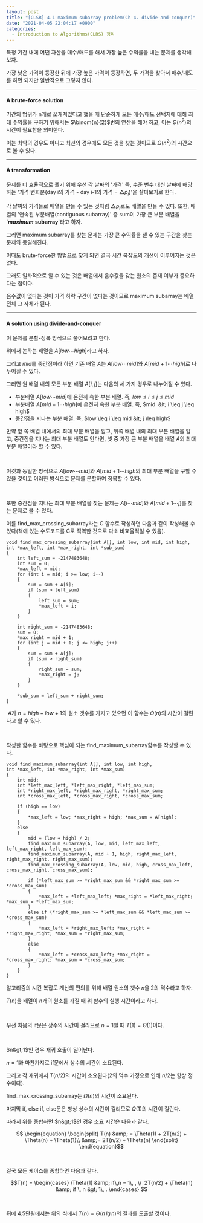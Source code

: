 ```yaml
---
layout: post
title: "[CLSR] 4.1 maximum subarray problem(Ch 4. divide-and-conquer)"
date: "2021-04-05 22:04:17 +0900"
categories:
  - Introduction to Algorithms(CLRS) 정리
---
```

특정 기간 내에 어떤 자산을 매수/매도를 해서 가장 높은
 수익률을 내는 문제를 생각해 보자.
 



 가장 낮은 가격이 등장한 뒤에 가장 높은 가격이 등장하면, 두
 가격을 찾아서 매수/매도를 하면 되지만 일반적으로 그렇지
 않다.
 




---


#### **A brute\-force solution**



 기간의 범위가 n개로 쪼개져있다고 했을 때 단순하게 모든
 매수/매도 선택지에 대해 최대 수익률을 구하기 위해서는
 $\binom{n}{2}$번의 연산을 해야 하고, 이는 $\Theta(n^2)$의
 시간이 필요함을 의미한다.
 



 이는 최악의 경우도 아니고 최선의 경우에도 모든 것을 찾는
 것이므로 $\Omega(n^2)$의 시간으로 볼 수 있다.
 




---


#### **A transformation**



 문제를 더 효율적으로 풀기 위해 우선 각 날짜의 '가격' 즉,
 수준 변수 대신 날짜에 해당하는 '가격 변화분(day i의 가격 \-
 day i\-1의 가격 \= $\triangle p_i$)'을 살펴보기로 한다.
 



 각 날짜의 가격들로 배열을 만들 수 있는 것처럼 $\triangle
                    p_i$로도 배열을 만들 수 있다. 또한, 배열의 '연속된
 부분배열(contiguous subarray)' 중 sum이 가장 큰 부분 배열을
 '***maximum*** **subarray**'라고 하자.
 



 그러면 maximum subarray를 찾는 문제는 가장 큰 수익률을 낼 수
 있는 구간을 찾는 문제와 동일해진다.
 



 이때도 brute\-force한 방법으로 찾게 되면 결국 시간 복잡도의
 개선이 이루어지는 것은 없다.
 



 그래도 일차적으로 알 수 있는 것은 배열에서 음수값을 갖는
 원소의 존재 여부가 중요하다는 점이다.
 



 음수값이 없다는 것이 가격 하락 구간이 없다는 것이므로
 maximum subarray는 배열 전체 그 자체가 된다.
 




---


#### **A solution using divide\-and\-conquer**


이 문제를 분할\-정복 방식으로 풀어보려고 한다.


위에서 논하는 배열을 $A[low \cdots high]$라고 하자.



 그리고 $mid$를 중간점이라 하면 기존 배열 $A$는 $A[low \cdots
                    mid]$와 $A[mid + 1 \cdots high]$로 나누어질 수 있다.
 



 그러면 원 배열 내의 모든 부분 배열 $A[i, j]$는 다음의 세
 가지 경우로 나누어질 수 있다.
 


- 부분배열 $A[low \cdots mid]$에 온전히 속한 부분 배열. 즉,
 $low \leq i \leq j \leq mid$
- 부분배열 $A[mid +1 \cdots high]$에 온전히 속한 부분 배열.
 즉, $mid  &lt; i \leq j \leq high$
- 중간점을 지나는 부분 배열. 즉, $low \leq i \leq mid &lt; j
                      \leq high$



 만약 앞 쪽 배열 내에서의 최대 부분 배열을 알고, 뒤쪽 배열
 내의 최대 부분 배열을 알고, 중간점을 지나는 최대 부분 배열도
 안다면, 셋 중 가장 큰 부분 배열을 배열 $A$의 최대 부분
 배열이라 할 수 있다.
 


 



 이것과 동일한 방식으로
 $A[low \cdots mid]$와
 $A[mid + 1 \cdots high$의 최대 부분 배열을 구할 수 있을
 것이고 이러한 방식으로 문제를 분할하여 정복할 수
 있다.



 



또한 중간점을 지나는 최대 부분 배열을 찾는 문제는 $A[i
                        \cdots mid]$와 $A[mid + 1 \cdots j]$를 찾는 문제로 볼 수
 있다.




 이를 find\_max\_crossing\_subarray라는 C 함수로 작성하면 다음과
 같이 작성해볼 수 있다(책에 있는 수도코드를 C로 직역한 것으로
 다소 비효율적일 수 있음).
 



```False
void find_max_crossing_subarray(int A[], int low, int mid, int high,
int *max_left, int *max_right, int *sub_sum)
{
	int left_sum = -2147483648;
	int sum = 0;
	*max_left = mid;
	for (int i = mid; i >= low; i--)
	{
		sum = sum + A[i];
		if (sum > left_sum)
		{
			left_sum = sum;
			*max_left = i;
		}
	}

	int right_sum = -2147483648;
	sum = 0;
	*max_right = mid + 1;
	for (int j = mid + 1; j <= high; j++)
	{
		sum = sum + A[j];
		if (sum > right_sum)
		{
			right_sum = sum;
			*max_right = j;
		}
	}

	*sub_sum = left_sum + right_sum;
}
```


  $A$가 $n = high - low + 1$의 원소 갯수를 가지고 있으면
 이 함수는 $\Theta(n)$의 시간이 걸린다고 할 수 있다.
 


 



 작성한 함수를 바탕으로 핵심이 되는
 find\_maximum\_subarray함수를 작성할 수 있다.
 



```False
void find_maximum_subarray(int A[], int low, int high,
int *max_left, int *max_right, int *max_sum)
{
	int mid;
	int *left_max_left, *left_max_right, *left_max_sum;
	int *right_max_left, *right_max_right, *right_max_sum;
	int *cross_max_left, *cross_max_right, *cross_max_sum;

	if (high == low)
	{
		*max_left = low; *max_right = high; *max_sum = A[high];
	}
	else
	{
		mid = (low + high) / 2;
		find_maximum_subarray(A, low, mid, left_max_left, left_max_right, left_max_sum);
		find_maximum_subarray(A, mid + 1, high, right_max_left, right_max_right, right_max_sum);
		find_max_crossing_subarray(A, low, mid, high, cross_max_left, cross_max_right, cross_max_sum);

		if (*left_max_sum >= *right_max_sum && *right_max_sum >= *cross_max_sum)
		{
			*max_left = *left_max_left; *max_right = *left_max_right; *max_sum = *left_max_sum;
		}
		else if (*right_max_sum >= *left_max_sum && *left_max_sum >= *cross_max_sum)
		{
			*max_left = *right_max_left; *max_right = *right_max_right; *max_sum = *right_max_sum;
		}
		else
		{
			*max_left = *cross_max_left; *max_right = *cross_max_right; *max_sum = *cross_max_sum;
		}
	}
}
```


 알고리즘의 시간 복잡도 계산의 편의를 위해 배열 원소의 갯수
 $n$을 2의 멱수라고 하자.
 



 $T(n)$을 배열이 $n$개의 원소를 가질 때 위 함수의 실행
 시간이라고 하자.
 


 



 우선 처음의 if문은 상수의 시간이 걸리므로 $n=1$일 때 $T(1) =
                    \Theta (1)$이다.
 


 


$n&gt;1$인 경우 재귀 호출이 일어난다.


$n=1$과 마찬가지로 if문에서 상수의 시간이 소요된다.



 그리고 각 재귀에서 $T(n/2)$의 시간이 소요된다(2의 멱수
 가정으로 인해 $n/2$는 항상 정수이다).
 



 find\_max\_crossing\_subarray는 $\Omega(n)$의 시간이 소요된다.
 



 마지막 if, else if, else문은 항상 상수의 시간이 걸리므로
 $\Omega(1)$의 시간이 걸린다.
 



 따라서 위를 종합하면 $n&gt;1$인 경우 소요 시간은 다음과
 같다.
 



 $$ \begin{equation} \begin{split} T(n) &amp; = \Theta(1) +
                    2T(n/2) + \Theta(n) + \Theta(1)\\ &amp;= 2T(n/2) + \Theta(n)
                    \end{split} \end{equation}$$
 


 


결국 모든 케이스를 종합하면 다음과 같다.



 $$T(n) = \begin{cases} \Theta(1) &amp; if\,n = 1\, ,
                    \\  2T(n/2) + \Theta(n) &amp; if \, n &gt; 1\, .
                    \end{cases} $$
 


 



 뒤에 4\.5단원에서는 위의 식에서 $T(n) = \Theta(n\, lg \,
                    n)$의 결과를 도출할 것이다.
